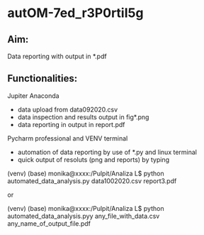 # autOM-7ed_r3P0rtiI5g

## Aim:
Data reporting with output in *.pdf

## Functionalities:

Jupiter Anaconda
- data upload from data092020.csv
- data inspection and results output in fig*.png
- data reporting in output in report.pdf

Pycharm professional and VENV terminal
- automation of data reporting by use of *.py and linux terminal
- quick output of resoluts (png and reports) by typing

(venv) (base) monika@xxxx:/Pulpit/Analiza L$ python automated_data_analysis.py data1002020.csv report3.pdf

or 

(venv) (base) monika@xxxx:/Pulpit/Analiza L$ python automated_data_analysis.pyy any_file_with_data.csv any_name_of_output_file.pdf

